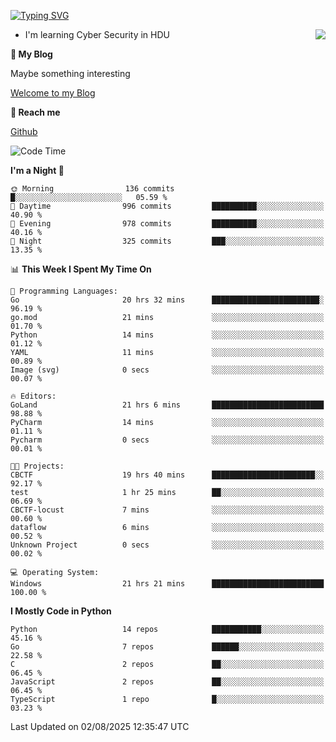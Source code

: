 [![Typing SVG](https://readme-typing-svg.herokuapp.com?font=Fira+Code&pause=1000&random=false&width=450&height=60&lines=Hello+%F0%9F%91%8B%F0%9F%8F%BB;I'm+JBNRZ)](https://git.io/typing-svg)

<a href="#">
  <img align="right" src="https://github-readme-stats.vercel.app/api?username=JBNRZ&show_icons=true&bg_color=15,f2f7fd,E0EAFC" />
</a>

- I'm learning Cyber Security in HDU

 **🌱 My Blog**

Maybe something interesting

[Welcome to my Blog](https://jbnrz.com.cn/)

 **💬 Reach me** 

[Github](https://github.com/JBNRZ)


<!--START_SECTION:waka-->
![Code Time](http://img.shields.io/badge/Code%20Time-1%2C351%20hrs%2057%20mins-blue)

**I'm a Night 🦉** 

```text
🌞 Morning                136 commits         █░░░░░░░░░░░░░░░░░░░░░░░░   05.59 % 
🌆 Daytime                996 commits         ██████████░░░░░░░░░░░░░░░   40.90 % 
🌃 Evening                978 commits         ██████████░░░░░░░░░░░░░░░   40.16 % 
🌙 Night                  325 commits         ███░░░░░░░░░░░░░░░░░░░░░░   13.35 % 
```


📊 **This Week I Spent My Time On** 

```text
💬 Programming Languages: 
Go                       20 hrs 32 mins      ████████████████████████░   96.19 % 
go.mod                   21 mins             ░░░░░░░░░░░░░░░░░░░░░░░░░   01.70 % 
Python                   14 mins             ░░░░░░░░░░░░░░░░░░░░░░░░░   01.12 % 
YAML                     11 mins             ░░░░░░░░░░░░░░░░░░░░░░░░░   00.89 % 
Image (svg)              0 secs              ░░░░░░░░░░░░░░░░░░░░░░░░░   00.07 % 

🔥 Editors: 
GoLand                   21 hrs 6 mins       █████████████████████████   98.88 % 
PyCharm                  14 mins             ░░░░░░░░░░░░░░░░░░░░░░░░░   01.11 % 
Pycharm                  0 secs              ░░░░░░░░░░░░░░░░░░░░░░░░░   00.01 % 

🐱‍💻 Projects: 
CBCTF                    19 hrs 40 mins      ███████████████████████░░   92.17 % 
test                     1 hr 25 mins        ██░░░░░░░░░░░░░░░░░░░░░░░   06.69 % 
CBCTF-locust             7 mins              ░░░░░░░░░░░░░░░░░░░░░░░░░   00.60 % 
dataflow                 6 mins              ░░░░░░░░░░░░░░░░░░░░░░░░░   00.52 % 
Unknown Project          0 secs              ░░░░░░░░░░░░░░░░░░░░░░░░░   00.02 % 

💻 Operating System: 
Windows                  21 hrs 21 mins      █████████████████████████   100.00 % 
```

**I Mostly Code in Python** 

```text
Python                   14 repos            ███████████░░░░░░░░░░░░░░   45.16 % 
Go                       7 repos             ██████░░░░░░░░░░░░░░░░░░░   22.58 % 
C                        2 repos             ██░░░░░░░░░░░░░░░░░░░░░░░   06.45 % 
JavaScript               2 repos             ██░░░░░░░░░░░░░░░░░░░░░░░   06.45 % 
TypeScript               1 repo              █░░░░░░░░░░░░░░░░░░░░░░░░   03.23 % 
```




 Last Updated on 02/08/2025 12:35:47 UTC
<!--END_SECTION:waka-->
